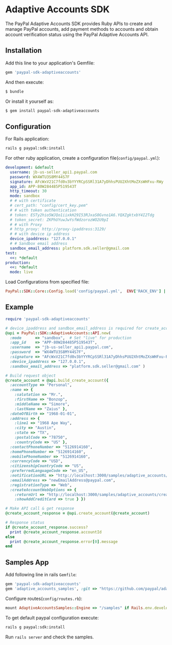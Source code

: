 # Adaptive Accounts SDK

The PayPal Adaptive Accounts SDK provides Ruby APIs to create and manage PayPal accounts, add payment methods to accounts and obtain account verification status using the PayPal Adaptive Accounts API.

## Installation

Add this line to your application's Gemfile:

```ruby
gem 'paypal-sdk-adaptiveaccounts'
```

And then execute:

```sh
$ bundle
```

Or install it yourself as:

```sh
$ gem install paypal-sdk-adaptiveaccounts
```

## Configuration

For Rails application:

```sh
rails g paypal:sdk:install
```

For other ruby application, create a configuration file(`config/paypal.yml`):

```yaml
development: &default
  username: jb-us-seller_api1.paypal.com
  password: WX4WTU3S8MY44S7F
  signature: AFcWxV21C7fd0v3bYYYRCpSSRl31A7yDhhsPUU2XhtMoZXsWHFxu-RWy
  app_id: APP-80W284485P519543T
  http_timeout: 30
  mode: sandbox
  # # with certificate
  # cert_path: "config/cert_key.pem"
  # # with token authentication
  # token: ESTy2hio5WJQo1iixkH29I53RJxaS0Gvno1A6.YQXZgktxbY4I2Tdg
  # token_secret: ZKPhUYuwJwYsfWdzorozWO2U9pI
  # # with Proxy
  # http_proxy: http://proxy-ipaddress:3129/
  # # with device ip address
  device_ipaddress: "127.0.0.1"
  # # Sandbox email address
  sandbox_email_address: platform.sdk.seller@gmail.com
test:
  <<: *default
production:
  <<: *default
  mode: live
```

Load Configurations from specified file:

```ruby
PayPal::SDK::Core::Config.load('config/paypal.yml',  ENV['RACK_ENV'] || 'development')
```

## Example

```ruby
require 'paypal-sdk-adaptiveaccounts'

# device_ipaddress and sandbox_email_address is required for create_account.
@api = PayPal::SDK::AdaptiveAccounts::API.new(
  :mode      => "sandbox",  # Set "live" for production
  :app_id    => "APP-80W284485P519543T",
  :username  => "jb-us-seller_api1.paypal.com",
  :password  => "WX4WTU3S8MY44S7F",
  :signature => "AFcWxV21C7fd0v3bYYYRCpSSRl31A7yDhhsPUU2XhtMoZXsWHFxu-RWy",
  :device_ipaddress => "127.0.0.1",
  :sandbox_email_address => "platform.sdk.seller@gmail.com" )

# Build request object
@create_account = @api.build_create_account({
  :accountType => "Personal",
  :name => {
    :salutation => "Mr.",
    :firstName => "Bonzop",
    :middleName => "Simore",
    :lastName => "Zaius" },
  :dateOfBirth => "1968-01-01",
  :address => {
    :line1 => "1968 Ape Way",
    :city => "Austin",
    :state => "TX",
    :postalCode => "78750",
    :countryCode => "US" },
  :contactPhoneNumber => "5126914160",
  :homePhoneNumber => "5126914160",
  :mobilePhoneNumber => "5126914160",
  :currencyCode => "USD",
  :citizenshipCountryCode => "US",
  :preferredLanguageCode => "en_US",
  :notificationURL => "http://localhost:3000/samples/adaptive_accounts/ipn_notify",
  :emailAddress => "newEmailAddress@paypal.com",
  :registrationType => "Web",
  :createAccountWebOptions => {
    :returnUrl => "http://localhost:3000/samples/adaptive_accounts/create_account",
    :showAddCreditCard => true } })

# Make API call & get response
@create_account_response = @api.create_account(@create_account)

# Response status
if @create_account_response.success?
  print @create_account_response.accountId
else
  print @create_account_response.error[0].message
end
```


## Samples App

Add following line in rails `Gemfile`:

```ruby
gem 'paypal-sdk-adaptiveaccounts'
gem 'adaptive_accounts_samples', :git => "https://github.com/paypal/adaptiveaccounts-sdk-ruby.git", :group => :development
```

Configure routes(`config/routes.rb`):

```ruby
mount AdaptiveAccountsSamples::Engine => "/samples" if Rails.env.development?
```

To get default paypal configuration execute:

```sh
rails g paypal:sdk:install
```

Run `rails server` and check the samples.

